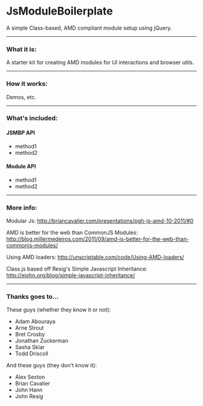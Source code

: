 JsModuleBoilerplate
=====================

A simple Class-based, AMD compliant module setup using jQuery. 

----------------------------------------

### What it is:

A starter kit for creating AMD modules for UI interactions and browser utils. 

----------------------------------------

### How it works:

Demos, etc.

----------------------------------------

### What's included:

#### JSMBP API

* method1
* method2

#### Module API

* method1
* method2

----------------------------------------

### More info:

Modular Js:
http://briancavalier.com/presentations/pgh-js-amd-10-2011/#0

AMD is better for the web than CommonJS Modules:
http://blog.millermedeiros.com/2011/09/amd-is-better-for-the-web-than-commonjs-modules/

Using AMD loaders:
http://unscriptable.com/code/Using-AMD-loaders/

Class.js based off Resig's Simple Javascript Inheritance: 
http://ejohn.org/blog/simple-javascript-inheritance/

----------------------------------------

### Thanks goes to...

These guys (whether they know it or not):

  * Adam Abouraya
  * Arne Strout
  * Bret Crosby
  * Jonathan Zuckerman
  * Sasha Sklar
  * Todd Driscoll

And these guys (they don't know it):

  * Alex Sexton
  * Brian Cavalier
  * John Hann
  * John Resig
